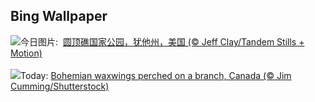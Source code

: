 ## Bing Wallpaper
![](https://www.bing.com/th?id=OHR.CapitolReefSnow_ZH-CN0085775882_UHD.jpg&w=1000)今日图片: &nbsp;[圆顶礁国家公园，犹他州，美国 (© Jeff Clay/Tandem Stills + Motion)](https://www.bing.com/th?id=OHR.CapitolReefSnow_ZH-CN0085775882_UHD.jpg)
<br><br/>
![](https://www.bing.com/th?id=OHR.WinterWaxwings_EN-US8520915413_UHD.jpg&w=1000)Today: [Bohemian waxwings perched on a branch, Canada (© Jim Cumming/Shutterstock)](https://www.bing.com/th?id=OHR.WinterWaxwings_EN-US8520915413_UHD.jpg)
<br><br/>
